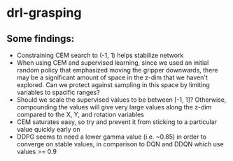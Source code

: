 # drl-grasping

## Some findings:

- Constraining CEM search to (-1, 1) helps stabilize network
- When using CEM and supervised learning, since we used an initial random policy that emphasized moving the gripper downwards, there may be a significant amount of space in the z-dim that we haven't explored. Can we protect against sampling in this space by limiting variables to spacific ranges? 
- Should we scale the supervised values to be between [-1, 1]? Otherwise, compounding the values will give very large values along the z-dim compared to the X, Y, and rotation variables
- CEM saturates easy, so try and prevent it from sticking to a particular value quickly early on
- DDPG seems to need a lower gamma value (i.e. ~0.85) in order to converge on stable values, in comparison to DQN and DDQN which use values >= 0.9

